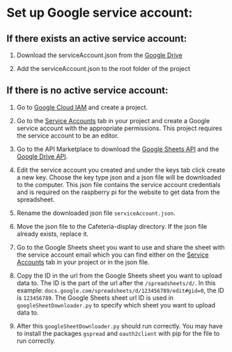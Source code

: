 
# Set up Google service account:

## If there exists an active service account:

1. Download the serviceAccount.json from the [Google Drive](https://drive.google.com/drive/folders/1Yf2ABcoPqGIK5E88mXdyQchkGVjTMYVt)

2.  Add the serviceAccount.json to the root folder of the project

## If there is no active service account:

1. Go to [Google Cloud IAM](https://console.cloud.google.com/iam-admin) and create a project. 

2. Go to the [Service Accounts](https://console.cloud.google.com/iam-admin/serviceaccounts) tab in your project and create a Google service account with the appropriate permissions. This project requires the service account to be an editor.

3. Go to the API Marketplace to download the [Google Sheets API](https://console.cloud.google.com/marketplace/product/google/sheets.googleapis.com) and the [Google Drive API](https://console.cloud.google.com/marketplace/product/google/drive.googleapis.com).

4. Edit the service account you created and under the keys tab click create a new key. Choose the key type json and a json file will be downloaded to the computer. This json file contains the service account credentials and is required on the raspberry pi for the website to get data from the spreadsheet.

5. Rename the downloaded json file `serviceAccount.json`.

6. Move the json file to the Cafeteria-display directory. If the json file already exists, replace it.

7. Go to the Google Sheets sheet you want to use and share the sheet with the service account email which you can find either on the [Service Accounts](https://console.cloud.google.com/iam-admin/serviceaccounts) tab in your project or in the json file.

8. Copy the ID in the url from the Google Sheets sheet you want to upload data to. The ID is the part of the url after the `/spreadsheets/d/`. In this example: `docs.google.com/spreadsheets/d/123456789/edit#gid=0`, the ID is `123456789`. The Google Sheets sheet url ID is used in `googleSheetDownloader.py` to specify which sheet you want to upload data to.

9. After this `googleSheetDownloader.py` should run correctly. You may have to install the packages `gspread` and `oauth2client` with pip for the file to run correctly.

